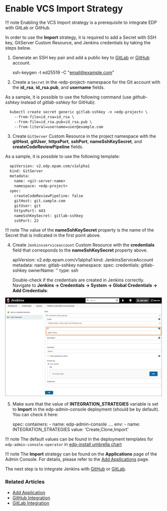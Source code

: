# Enable VCS Import Strategy

!!! note
    Enabling the VCS Import strategy is a prerequisite to integrate EDP with GitLab or GitHub.

In order to use the **Import** strategy, it is required to add a Secret with SSH key, GitServer Custom Resource, and Jenkins credentials by taking the steps below.

1. Generate an SSH key pair and add a public key to [GitLab](https://docs.gitlab.com/ee/ssh/) or [GitHub](https://docs.github.com/en/authentication/connecting-to-github-with-ssh/generating-a-new-ssh-key-and-adding-it-to-the-ssh-agent) account.

      ssh-keygen -t ed25519 -C "email@example.com"

2. Create a `Secret` in the &#8249;edp-project&#8250; namespace for the Git account with the **id_rsa**, **id_rsa.pub**, and **username** fields.

  As a sample, it is possible to use the following command (use *github-sshkey* instead of *gitlab-sshkey* for GitHub):

      kubectl create secret generic gitlab-sshkey -n <edp-project> \
        --from-file=id_rsa=id_rsa \
        --from-file=id_rsa.pub=id_rsa.pub \
        --from-literal=username=user@example.com

3. Create `GitServer` Custom Resource in the project namespace with the **gitHost**, **gitUser**, **httpsPort**, **sshPort**, **nameSshKeySecret**, and **createCodeReviewPipeline** fields.

  As a sample, it is possible to use the following template:

      apiVersion: v2.edp.epam.com/v1alpha1
      kind: GitServer
      metadata:
        name: <git-server-name>
        namespace: <edp-project>
      spec:
        createCodeReviewPipeline: false
        gitHost: git.sample.com
        gitUser: git
        httpsPort: 443
        nameSshKeySecret: gitlab-sshkey
        sshPort: 22

  !!! note
      The value of the **nameSshKeySecret** property is the name of the Secret that is indicated in the first point above.

4. Create `Jenkinsserviceaccount` Custom Resource with the **credentials** field that corresponds to the **nameSshKeySecret** property above.

      apiVersion: v2.edp.epam.com/v1alpha1
      kind: JenkinsServiceAccount
      metadata:
        name: gitlab-sshkey
        namespace: <edp-project>
      spec:
        credentials: gitlab-sshkey
        ownerName: ''
        type: ssh

    Double-check if the credentials are created in Jenkins correctly. Navigate to **Jenkins -> Credentials -> System -> Global Credentials -> Add Credentials**:

  ![credential](../assets/operator-guide/add-credentials.png "credential")

5. Make sure that the value of **INTEGRATION_STRATEGIES** variable is set to **Import** in the edp-admin-console deployment (should be by default). You can check it here:

      spec:
        containers:
          - name: edp-admin-console
          ....
            env:
              - name: INTEGRATION_STRATEGIES
                value: 'Create,Clone,Import'

  !!! note
      The default values can be found in the deployment templates for `edp-admin-console-operator` in [edp-install umbrella chart](https://github.com/epam/edp-install/blob/master/deploy-templates/values.yaml)

!!! note
    The **Import** strategy can be found on the **Applications** page of the Admin Console. For details, please refer to the [Add Applications](../user-guide/add-application.md) page.

The next step is to integrate Jenkins with [GitHub](github-integration.md) or [GitLab](gitlab-integration.md).

### Related Articles

* [Add Application](../user-guide/add-application.md)
* [GitHub Integration](github-integration.md)
* [GitLab Integration](gitlab-integration.md)